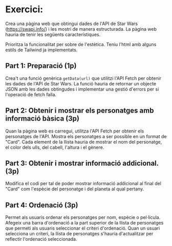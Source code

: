 # Exercici:

Crea una pàgina web que obtingui dades de l'API de Star Wars (https://swapi.info/) i les mostri de manera estructurada. La pàgina web hauria de tenir les següents característiques.

Prioritza la funcionalitat per sobre de l'estètica. Teniu l'html amb alguns estils de Tailwind ja implementats.

## Part 1: Preparació (1p)

Crea't una funció genèrica `getData(url)` que utilitzi l'API Fetch per obtenir les dades de l'API de Star Wars. La funció hauria de retornar un objecte JSON amb les dades obtingudes i implementar una gestió d'errors per si l'operació de fetch falla.

## Part 2: Obtenir i mostrar els personatges amb informació bàsica (3p)

Quan la pàgina web es carregui, utilitza l'API Fetch per obtenir els personatges de l'API.
Mostra els personatges a ser possible en un format de "Card". Cada element de la llista hauria de mostrar el nom del personatge, el color dels ulls, del cabell, l'altura i el gènere.

## Part 3: Obtenir i mostrar informació addicional. (3p)

Modifica el codi per tal de poder mostrar informació addicional al final del "Card" com l'espècie del personatge i del planeta al qual pertany.

## Part 4: Ordenació (3p)

Permet als usuaris ordenar els personatges per nom, espècie o pel·lícula. Afegeix una barra d'ordenació a la part superior de la llista de personatges que permeti als usuaris seleccionar el criteri d'ordenació. Quan un usuari selecciona un criteri, la llista de personatges s'hauria d'actualitzar per reflectir l'ordenació seleccionada.

